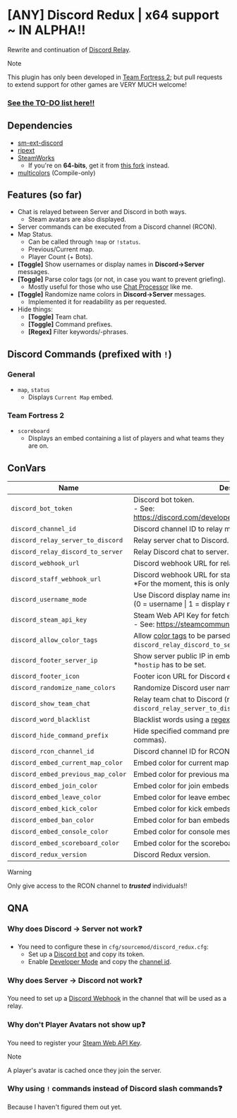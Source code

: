 # [ANY] Discord Redux | x64 support ~ IN ALPHA‼
Rewrite and continuation of [Discord Relay](https://github.com/Heapons/sp-discordrelay).
> [!NOTE]
> This plugin has only been developed in [Team Fortress 2](https://store.steampowered.com/app/440/Team_Fortress_2/); but pull requests to extend support for other games are VERY MUCH welcome!

### [See the TO-DO list here‼](https://github.com/orgs/Serider-Lounge/projects/3)

## Dependencies
- [sm-ext-discord](https://github.com/ProjectSky/sm-ext-discord/actions)
- [ripext](https://github.com/ErikMinekus/sm-ripext/releases)
- [SteamWorks](https://github.com/KyleSanderson/SteamWorks/releases)
  - If you're on **64-bits**, get it from [this fork](https://github.com/irql-notlessorequal/SteamWorks/actions) instead.
- [multicolors](https://github.com/JoinedSenses/SourceMod-IncludeLibrary/blob/master/include/multicolors.inc) (Compile-only)

## Features (so far)
- Chat is relayed between Server and Discord in both ways.
  - Steam avatars are also displayed.
- Server commands can be executed from a Discord channel (RCON).
- Map Status.
  - Can be called through `!map` or `!status`.
  - Previous/Current map.
  - Player Count (+ Bots).
- **[Toggle]** Show usernames or display names in **Discord→Server** messages.
- **[Toggle]** Parse color tags (or not, in case you want to prevent griefing).
  - Mostly useful for those who use [Chat Processor](https://github.com/KeithGDR/chat-processor) like me.
- **[Toggle]** Randomize name colors in **Discord→Server** messages.
  - Implemented it for readability as per requested.
- Hide things:
  - **[Toggle]** Team chat.
  - **[Toggle]** Command prefixes.
  - **[Regex]** Filter keywords/-phrases.

## Discord Commands (prefixed with `!`)
### General
- `map`, `status`
    - Displays `Current Map` embed.
### Team Fortress 2
- `scoreboard`
    - Displays an embed containing a list of players and what teams they are on.

## ConVars

| Name | Description |
|------|-------------|
|`discord_bot_token`|Discord bot token.<br>- See: [https://discord.com/developers/applications/`<bot_userid>`/bot](https://discord.com/developers/applications/)</br> |
|`discord_channel_id`|Discord channel ID to relay messages.|
|`discord_relay_server_to_discord`|Relay server chat to Discord.|
|`discord_relay_discord_to_server`|Relay Discord chat to server.|
|`discord_webhook_url`|Discord webhook URL for relaying server chat to Discord.|
|`discord_staff_webhook_url`|Discord webhook URL for staff messages/alerts.<br>\*For the moment, this is only useful for the word filter.|
|`discord_username_mode`|Use Discord display name instead of username.<br>(0 = username \| 1 = display name).|
|`discord_steam_api_key`|Steam Web API Key for fetching user avatars.<br>- See: https://steamcommunity.com/dev/apikey</br> |
|`discord_allow_color_tags`|Allow [color tags](https://www.doctormckay.com/morecolors.php) to be parsed (requires `discord_relay_discord_to_server`).|
|`discord_footer_server_ip`|Show server public IP in embed footer.<br>\*`hostip` has to be set.|
|`discord_footer_icon`|Footer icon URL for Discord embeds.|
|`discord_randomize_name_colors`|Randomize Discord user name colors.|
|`discord_show_team_chat`|Relay team chat to Discord (requires `discord_relay_server_to_discord`).|
|`discord_word_blacklist`|Blacklist words using a [regex pattern](https://regex101.com/).|
|`discord_hide_command_prefix`|Hide specified command prefixes on Discord (separated by commas).|
|`discord_rcon_channel_id`|Discord channel ID for RCON messages.|
|`discord_embed_current_map_color`|Embed color for current map embeds.|
|`discord_embed_previous_map_color`|Embed color for previous map embeds.|
|`discord_embed_join_color`|Embed color for join embeds.|
|`discord_embed_leave_color`|Embed color for leave embeds.|
|`discord_embed_kick_color`|Embed color for kick embeds.|
|`discord_embed_ban_color`|Embed color for ban embeds.|
|`discord_embed_console_color`|Embed color for console messages.|
|`discord_embed_scoreboard_color`|Embed color for the scoreboard.|
|`discord_redux_version`|Discord Redux version.|
> [!WARNING]
> Only give access to the RCON channel to ***trusted*** individuals‼

## QNA
### Why does **Discord → Server** not work❓
- You need to configure these in `cfg/sourcemod/discord_redux.cfg`: 
    - Set up a [Discord bot](https://discord.com/developers/applications/) and copy its token.
    - Enable [Developer Mode](https://support.discord.com/hc/en-us/articles/206346498-Where-can-I-find-my-User-Server-Message-ID#h_01HRSTXPS5CRSRTWYCGPHZQ37H) and copy the [channel id](https://support.discord.com/hc/en-us/articles/206346498-Where-can-I-find-my-User-Server-Message-ID#h_01HRSTXPS5FMK2A5SMVSX4JW4E).

### Why does **Server → Discord** not work❓
You need to set up a [Discord Webhook](https://support.discord.com/hc/en-us/articles/228383668-Intro-to-Webhooks) in the channel that will be used as a relay.

### Why don't Player Avatars not show up❓
You need to register your [Steam Web API Key](https://steamcommunity.com/dev/apikey).
> [!NOTE]
> A player's avatar is cached once they join the server.

### Why using `!` commands instead of Discord slash commands❓
Because I haven't figured them out yet.